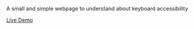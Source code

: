 A small and simple webpage to understand about keyboard accessibility

[Live Demo](https://ritikcodes.github.io/accessibility-talk/)
